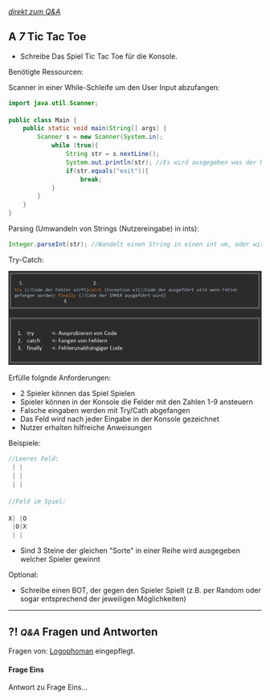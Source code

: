 *[direkt zum Q&A](#-qa-fragen-und-antworten)*

## **A _7_** Tic Tac Toe

- Schreibe Das Spiel Tic Tac Toe für die Konsole. 

Benötigte Ressourcen:

Scanner in einer While-Schleife um den User Input abzufangen:

```Java
import java.util.Scanner;

public class Main {
    public static void main(String[] args) {
        Scanner s = new Scanner(System.in);
            while (true){
                String str = s.nextLine();
                System.out.println(str); //Es wird ausgegeben was der Nutzer eingibt.
                if(str.equals("exit")){
                    break;
            }
        }
    }
}
```

Parsing (Umwandeln von Strings (Nutzereingabe) in ints): 

```Java
Integer.parseInt(str); //Wandelt einen String in einen int um, oder wirft einen Fehler.
```


Try-Catch:

![Try-Catch](trycatch.JPG)

Erfülle folgnde Anforderungen: 

- 2 Spieler können das Spiel Spielen
- Spieler können in der Konsole die Felder mit den Zahlen 1-9 ansteuern
- Falsche eingaben werden mit Try/Cath abgefangen
- Das Feld wird nach jeder Eingabe in der Konsole gezeichnet
- Nutzer erhalten hilfreiche Anweisungen

Beispiele:
```Java
//Leeres Feld:
 | | 
 | | 
 | | 

//Feld im Spiel:

X| |O
 |O|X
 | | 
```

- Sind 3 Steine der gleichen "Sorte" in einer Reihe wird ausgegeben welcher Spieler gewinnt

Optional:

- Schreibe einen BOT, der gegen den Spieler Spielt (z.B. per Random oder sogar entsprechend der jeweiligen Möglichkeiten)

---

## **?! _<small>Q&A</small>_** Fragen und Antworten

Fragen von: [Logophoman](https://github.com/Logophoman) eingepflegt.

#### Frage Eins
Antwort zu Frage Eins...

